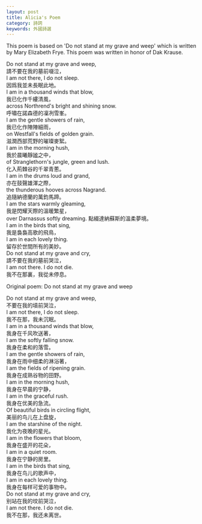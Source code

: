 ```yaml
---
layout: post
title: Alicia's Poem
category: 詩詞
keywords: 外國詩選
---
```



This poem is based on 'Do not stand at my grave and weep' which is written by Mary Elizabeth Frye. This poem was written in honor of Dak Krause.  

Do not stand at my grave and weep,  
請不要在我的墓前啜泣，  
I am not there, I do not sleep.  
因爲我並未長眠此地。  
I am in a thousand winds that blow,  
我已化作千縷清風，  
across Northrend's bright and shining snow.  
呼嘯在諾森德的凜冽雪峯。  
I am the gentle showers of rain,  
我已化作陣陣細雨，  
on Westfall's fields of golden grain.  
滋潤西部荒野的璀璨麥絮。	 
I am in the morning hush,  
我於晨曦靜謐之中，  
of Stranglethorn's jungle, green and lush.  
化入荊棘谷的千翠青蔥。  
I am in the drums loud and grand,  
亦在鼓聲雄渾之際，  
the thunderous hooves across Nagrand.  
追隨納德蘭的萬鈞馬蹄。  
I am the stars warmly gleaming,  
我是閃耀天際的溫暖繁星，  
over Darnassus softly dreaming.
點綴達納蘇斯的溫柔夢境。  
I am in the birds that sing,  
我是裊裊高歌的飛鳥，  
I am in each lovely thing.  
留存於世間所有的美妙。  
Do not stand at my grave and cry,  
請不要在我的墓前哭泣，  
I am not there. I do not die.  
我不在那裏，我從未停息。  
	
Original poem: Do not stand at my grave and weep  

Do not stand at my grave and weep,  
不要在我的墳前哭泣，  
I am not there, I do not sleep.  
我不在那，我未沉眠。  
I am in a thousand winds that blow,  
我身在千风吹送著，  
I am the softly falling snow.  
我身在柔和的落雪。  
I am the gentle showers of rain,  
我身在雨中细柔的淋浴著，  
I am the fields of ripening grain.  
我身在成熟谷物的田野。  
I am in the morning hush,  
我身在早晨的宁静，  
I am in the graceful rush.  
我身在优美的急流。  
Of beautiful birds in circling flight,  
美丽的鸟儿在上盘旋，  
I am the starshine of the night.  
我化为夜晚的星光。  
I am in the flowers that bloom,  
我身在盛开的花朵，  
I am in a quiet room.  
我身在宁静的房里。  
I am in the birds that sing,  
我身在鸟儿的歌声中，  
I am in each lovely thing.  
我身在每样可爱的事物中。  
Do not stand at my grave and cry,  
别站在我的坟前哭泣，  
I am not there. I do not die.  
我不在那，我还未离世。  
	
